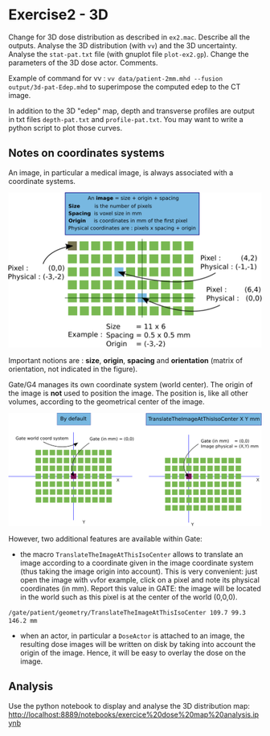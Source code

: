 # Exercise2 - 3D

Change for 3D dose distribution as described in `ex2.mac`. Describe all the outputs. Analyse the 3D distribution \(with `vv`\) and the 3D uncertainty. Analyse the `stat-pat.txt` file \(with gnuplot file `plot-ex2.gp`\). Change the parameters of the 3D dose actor. Comments.

Example of command for vv : `vv data/patient-2mm.mhd --fusion output/3d-pat-Edep.mhd` to superimpose the computed edep to the CT image.

In addition to the 3D "edep" map, depth and transverse profiles are output in txt files `depth-pat.txt` and `profile-pat.txt`. You may want to write a python script to plot those curves.

## Notes on coordinates systems

An image, in particular a medical image, is always associated with a coordinate systems.

![](.gitbook/assets/image-coordinates-system.png)

Important notions are : **size**, **origin**, **spacing** and **orientation** \(matrix of orientation, not indicated in the figure\).

Gate/G4 manages its own coordinate system \(world center\). The origin of the image is **not** used to position the image. The position is, like all other volumes, according to the geometrical center of the image.

![](.gitbook/assets/gate-coordinates-system.png)

However, two additional features are available within Gate:

* the macro `TranslateTheImageAtThisIsoCenter` allows to translate an image according to a coordinate given in the image coordinate system \(thus taking the image origin into account\). This is very convenient: just open the image with `vv`for example, click on a pixel and note its physical coordinates \(in mm\). Report this value in GATE: the image will be located in the world such as this pixel is at the center of the world \(0,0,0\). 

```text
/gate/patient/geometry/TranslateTheImageAtThisIsoCenter 109.7 99.3 146.2 mm
```

* when an actor, in particular a `DoseActor` is attached to an image, the resulting dose images will be written on disk by taking into account the origin of the image. Hence, it will be easy to overlay the dose on the image. 

## Analysis

Use the python notebook to display and analyse the 3D distribution map: [http://localhost:8889/notebooks/exercice%20dose%20map%20analysis.ipynb](http://localhost:8889/notebooks/exercice%20dose%20map%20analysis.ipynb)

